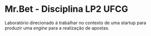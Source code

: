# Mr.Bet - Disciplina LP2 UFCG

Laboratório direcionado à trabalhar no contexto de uma startup para produzir uma *engine* para a realização de apostas.

